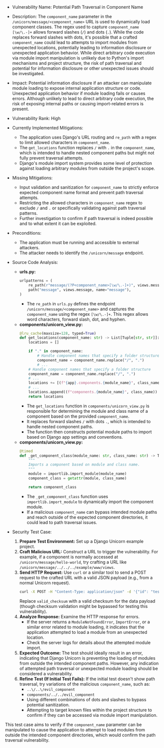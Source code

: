 - Vulnerability Name: Potential Path Traversal in Component Name
- Description: The `component_name` parameter in the `/unicorn/message/<component_name>` URL is used to dynamically load component classes. The regex used to capture `component_name` `[\w/\.-]+` allows forward slashes (`/`) and dots (`.`). While the code replaces forward slashes with dots, it's possible that a crafted `component_name` could lead to attempts to import modules from unexpected locations, potentially leading to information disclosure or unexpected application behavior. While direct arbitrary code execution via module import manipulation is unlikely due to Python's import mechanisms and project structure, the risk of path traversal and potential for information disclosure or other unexpected issues should be investigated.
- Impact: Potential information disclosure if an attacker can manipulate module loading to expose internal application structure or code. Unexpected application behavior if module loading fails or causes errors. Although unlikely to lead to direct arbitrary code execution, the risk of exposing internal paths or causing import-related errors is present.
- Vulnerability Rank: High
- Currently Implemented Mitigations:
    - The application uses Django's URL routing and `re_path` with a regex to limit allowed characters in `component_name`.
    - The `get_locations` function replaces `/` with `.` in the `component_name`, which is intended to handle nested component paths but might not fully prevent traversal attempts.
    - Django's module import system provides some level of protection against loading arbitrary modules from outside the project's scope.
- Missing Mitigations:
    - Input validation and sanitization for `component_name` to strictly enforce expected component name format and prevent path traversal attempts.
    - Restricting the allowed characters in `component_name` regex to exclude `/` and `.` or specifically validating against path traversal patterns.
    - Further investigation to confirm if path traversal is indeed possible and to what extent it can be exploited.
- Preconditions:
    - The application must be running and accessible to external attackers.
    - The attacker needs to identify the `/unicorn/message` endpoint.
- Source Code Analysis:
    - **urls.py:**
      ```python
      urlpatterns = (
          re_path(r"message/(?P<component_name>[\w/\.-]+)", views.message, name="message"),
          path("message", views.message, name="message"),
      )
      ```
      - The `re_path` in `urls.py` defines the endpoint `/unicorn/message/<component_name>` and captures the `component_name` using the regex `[\w/\.-]+`. This regex allows word characters, forward slash, dot, and hyphen.
    - **components/unicorn_view.py:**
      ```python
      @lru_cache(maxsize=128, typed=True)
      def get_locations(component_name: str) -> List[Tuple[str, str]]:
          locations = []

          if "." in component_name:
              # Handle component names that specify a folder structure
              component_name = component_name.replace("/", ".")
              # ...
          # Handle component names that specify a folder structure
          component_name = component_name.replace("/", ".")
          # ...
          locations += [(f"{app}.components.{module_name}", class_name) for app in unicorn_apps]
          # ...
          locations.append((f"components.{module_name}", class_name))
          return locations
      ```
      - The `get_locations` function in `components/unicorn_view.py` is responsible for determining the module and class name of a component based on the provided `component_name`.
      - It replaces forward slashes `/` with dots `.`, which is intended to handle nested component paths.
      - The function then constructs potential module paths to import based on Django app settings and conventions.
    - **components/unicorn_view.py:**
      ```python
      @timed
      def _get_component_class(module_name: str, class_name: str) -> Type[UnicornView]:
          """
          Imports a component based on module and class name.
          """
          module = importlib.import_module(module_name)
          component_class = getattr(module, class_name)

          return component_class
      ```
      - The `_get_component_class` function uses `importlib.import_module` to dynamically import the component module.
      - If a malicious `component_name` can bypass intended module paths and reach outside of the expected component directories, it could lead to path traversal issues.

- Security Test Case:
    1. **Prepare Test Environment:** Set up a Django Unicorn example project.
    2. **Craft Malicious URL:** Construct a URL to trigger the vulnerability. For example, if a component is normally accessed at `/unicorn/message/hello-world`, try crafting a URL like `/unicorn/message/../../../example/www/views`.
    3. **Send HTTP Request:** Use `curl` or a similar tool to send a POST request to the crafted URL with a valid JSON payload (e.g., from a normal Unicorn request).
       ```bash
       curl -X POST -H "Content-Type: application/json" -d '{"id": "test-component-id", "name": "hello-world", "data": {}, "actionQueue": [], "checksum": "valid_checksum"}' http://localhost:8000/unicorn/message/../../../example/www/views
       ```
       Replace `valid_checksum` with a valid checksum for the data payload (though checksum validation might be bypassed for testing this vulnerability).
    4. **Analyze Response:** Examine the HTTP response for errors.
        - If the server returns a `ModuleNotFoundError`, `ImportError`, or a similar error related to module loading, it indicates that the application attempted to load a module from an unexpected location.
        - Check the server logs for details about the attempted module import.
    5. **Expected Outcome:** The test should ideally result in an error, indicating that Django Unicorn is preventing the loading of modules from outside the intended component paths. However, any indication of attempted path traversal or unexpected module loading should be considered a vulnerability.
    6. **Refine Test (If Initial Test Fails):** If the initial test doesn't show path traversal, try variations of the malicious `component_name`, such as:
        - `..\/..\/evil_component`
        - `components/../../evil_component`
        - Using different combinations of dots and slashes to bypass potential sanitization.
        - Attempting to target known files within the project structure to confirm if they can be accessed via module import manipulation.

This test case aims to verify if the `component_name` parameter can be manipulated to cause the application to attempt to load modules from outside the intended component directories, which would confirm the path traversal vulnerability.

